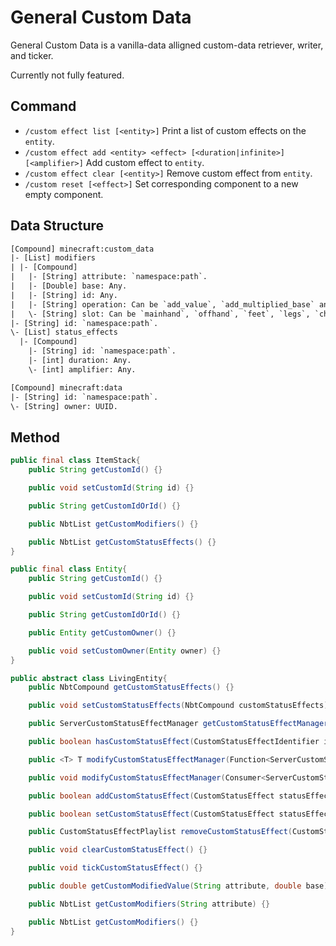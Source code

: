 # General Custom Data

General Custom Data is a vanilla-data alligned custom-data retriever, writer, and ticker.

Currently not fully featured.

## Command

- `/custom effect list [<entity>]` Print a list of custom effects on the `entity`.
- `/custom effect add <entity> <effect> [<duration|infinite>] [<amplifier>]` Add custom effect to `entity`.
- `/custom effect clear [<entity>]` Remove custom effect from `entity`.
- `/custom reset [<effect>]` Set corresponding component to a new empty component.

## Data Structure

```txt
[Compound] minecraft:custom_data
|- [List] modifiers
| |- [Compound]
|   |- [String] attribute: `namespace:path`.
|   |- [Double] base: Any.
|   |- [String] id: Any.
|   |- [String] operation: Can be `add_value`, `add_multiplied_base` and `add_multiplied_total`.
|   \- [String] slot: Can be `mainhand`, `offhand`, `feet`, `legs`, `chest` and `head`.
|- [String] id: `namespace:path`.
\- [List] status_effects
  |- [Compound]
    |- [String] id: `namespace:path`.
    |- [int] duration: Any.
    \- [int] amplifier: Any.
```

```txt
[Compound] minecraft:data
|- [String] id: `namespace:path`.
\- [String] owner: UUID.
```

## Method

```java
public final class ItemStack{
    public String getCustomId() {}

    public void setCustomId(String id) {}

    public String getCustomIdOrId() {}

    public NbtList getCustomModifiers() {}

    public NbtList getCustomStatusEffects() {}
}
```

```java
public final class Entity{
    public String getCustomId() {}

    public void setCustomId(String id) {}

    public String getCustomIdOrId() {}

    public Entity getCustomOwner() {}

    public void setCustomOwner(Entity owner) {}
}
```

```java
public abstract class LivingEntity{
    public NbtCompound getCustomStatusEffects() {}

    public void setCustomStatusEffects(NbtCompound customStatusEffects) {}

    public ServerCustomStatusEffectManager getCustomStatusEffectManager() {}

    public boolean hasCustomStatusEffect(CustomStatusEffectIdentifier id) {}

    public <T> T modifyCustomStatusEffectManager(Function<ServerCustomStatusEffectManager, T> action) {}

    public void modifyCustomStatusEffectManager(Consumer<ServerCustomStatusEffectManager> action) {}

    public boolean addCustomStatusEffect(CustomStatusEffect statusEffect) {}

    public boolean setCustomStatusEffect(CustomStatusEffect statusEffect) {}

    public CustomStatusEffectPlaylist removeCustomStatusEffect(CustomStatusEffectIdentifier id) {}

    public void clearCustomStatusEffect() {}

    public void tickCustomStatusEffect() {}

    public double getCustomModifiedValue(String attribute, double base) {}

    public NbtList getCustomModifiers(String attribute) {}

    public NbtList getCustomModifiers() {}
}
```
